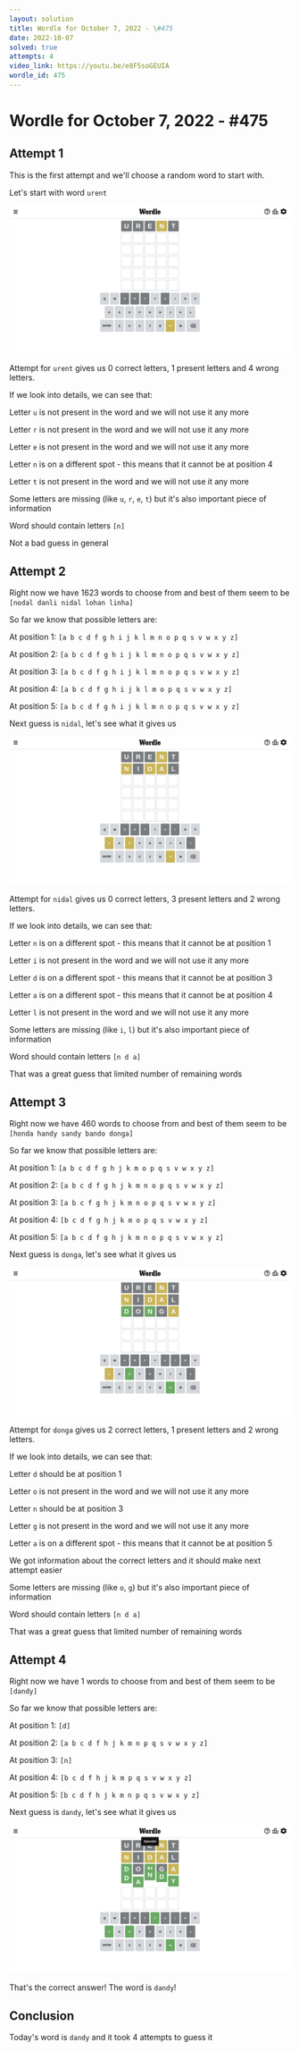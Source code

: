 ```yaml
---
layout: solution
title: Wordle for October 7, 2022 - \#475
date: 2022-10-07
solved: true
attempts: 4
video_link: https://youtu.be/e8F5soGEUIA
wordle_id: 475
---
```


# Wordle for October 7, 2022 - \#475

## Attempt 1

This is the first attempt and we'll choose a random word to start with.

Let's start with word `urent`

![Attempt 1](2022-10-07/attempt-1.png)

Attempt for `urent` gives us 0 correct letters, 1 present letters and 4 wrong letters.

If we look into details, we can see that:

Letter `u` is not present in the word and we will not use it any more

Letter `r` is not present in the word and we will not use it any more

Letter `e` is not present in the word and we will not use it any more

Letter `n` is on a different spot - this means that it cannot be at position 4

Letter `t` is not present in the word and we will not use it any more

Some letters are missing (like `u`, `r`, `e`, `t`) but it's also important piece of information

Word should contain letters `[n]`

Not a bad guess in general



## Attempt 2

Right now we have 1623 words to choose from and best of them seem to be `[nodal danli nidal lohan linha]`

So far we know that possible letters are:

At position 1: `[a b c d f g h i j k l m n o p q s v w x y z]`

At position 2: `[a b c d f g h i j k l m n o p q s v w x y z]`

At position 3: `[a b c d f g h i j k l m n o p q s v w x y z]`

At position 4: `[a b c d f g h i j k l m o p q s v w x y z]`

At position 5: `[a b c d f g h i j k l m n o p q s v w x y z]`

Next guess is `nidal`, let's see what it gives us

![Attempt 2](2022-10-07/attempt-2.png)

Attempt for `nidal` gives us 0 correct letters, 3 present letters and 2 wrong letters.

If we look into details, we can see that:

Letter `n` is on a different spot - this means that it cannot be at position 1

Letter `i` is not present in the word and we will not use it any more

Letter `d` is on a different spot - this means that it cannot be at position 3

Letter `a` is on a different spot - this means that it cannot be at position 4

Letter `l` is not present in the word and we will not use it any more

Some letters are missing (like `i`, `l`) but it's also important piece of information

Word should contain letters `[n d a]`

That was a great guess that limited number of remaining words



## Attempt 3

Right now we have 460 words to choose from and best of them seem to be `[honda handy sandy bando donga]`

So far we know that possible letters are:

At position 1: `[a b c d f g h j k m o p q s v w x y z]`

At position 2: `[a b c d f g h j k m n o p q s v w x y z]`

At position 3: `[a b c f g h j k m n o p q s v w x y z]`

At position 4: `[b c d f g h j k m o p q s v w x y z]`

At position 5: `[a b c d f g h j k m n o p q s v w x y z]`

Next guess is `donga`, let's see what it gives us

![Attempt 3](2022-10-07/attempt-3.png)

Attempt for `donga` gives us 2 correct letters, 1 present letters and 2 wrong letters.

If we look into details, we can see that:

Letter `d` should be at position 1

Letter `o` is not present in the word and we will not use it any more

Letter `n` should be at position 3

Letter `g` is not present in the word and we will not use it any more

Letter `a` is on a different spot - this means that it cannot be at position 5

We got information about the correct letters and it should make next attempt easier

Some letters are missing (like `o`, `g`) but it's also important piece of information

Word should contain letters `[n d a]`

That was a great guess that limited number of remaining words



## Attempt 4

Right now we have 1 words to choose from and best of them seem to be `[dandy]`

So far we know that possible letters are:

At position 1: `[d]`

At position 2: `[a b c d f h j k m n p q s v w x y z]`

At position 3: `[n]`

At position 4: `[b c d f h j k m p q s v w x y z]`

At position 5: `[b c d f h j k m n p q s v w x y z]`

Next guess is `dandy`, let's see what it gives us

![Attempt 4](2022-10-07/attempt-4.png)

That's the correct answer! The word is `dandy`!

## Conclusion

Today's word is `dandy` and it took 4 attempts to guess it

